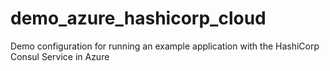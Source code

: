 # demo_azure_hashicorp_cloud
Demo configuration for running an example application with the HashiCorp Consul Service in Azure
